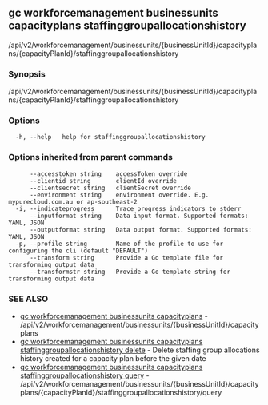 ## gc workforcemanagement businessunits capacityplans staffinggroupallocationshistory

/api/v2/workforcemanagement/businessunits/{businessUnitId}/capacityplans/{capacityPlanId}/staffinggroupallocationshistory

### Synopsis

/api/v2/workforcemanagement/businessunits/{businessUnitId}/capacityplans/{capacityPlanId}/staffinggroupallocationshistory

### Options

```
  -h, --help   help for staffinggroupallocationshistory
```

### Options inherited from parent commands

```
      --accesstoken string    accessToken override
      --clientid string       clientId override
      --clientsecret string   clientSecret override
      --environment string    environment override. E.g. mypurecloud.com.au or ap-southeast-2
  -i, --indicateprogress      Trace progress indicators to stderr
      --inputformat string    Data input format. Supported formats: YAML, JSON
      --outputformat string   Data output format. Supported formats: YAML, JSON
  -p, --profile string        Name of the profile to use for configuring the cli (default "DEFAULT")
      --transform string      Provide a Go template file for transforming output data
      --transformstr string   Provide a Go template string for transforming output data
```

### SEE ALSO

* [gc workforcemanagement businessunits capacityplans](gc_workforcemanagement_businessunits_capacityplans.html)	 - /api/v2/workforcemanagement/businessunits/{businessUnitId}/capacityplans
* [gc workforcemanagement businessunits capacityplans staffinggroupallocationshistory delete](gc_workforcemanagement_businessunits_capacityplans_staffinggroupallocationshistory_delete.html)	 - Delete staffing group allocations history created for a capacity plan before the given date
* [gc workforcemanagement businessunits capacityplans staffinggroupallocationshistory query](gc_workforcemanagement_businessunits_capacityplans_staffinggroupallocationshistory_query.html)	 - /api/v2/workforcemanagement/businessunits/{businessUnitId}/capacityplans/{capacityPlanId}/staffinggroupallocationshistory/query


